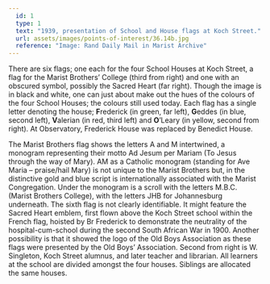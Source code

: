```yaml
---
  id: 1
  type: 1
  text: "1939, presentation of School and House flags at Koch Street."
  url: assets/images/points-of-interest/36.14b.jpg
  reference: "Image: Rand Daily Mail in Marist Archive"
---
```

There are six flags; one each for the four School Houses at Koch Street, a flag for the Marist Brothers’ College (third from right) and one with an obscured symbol, possibly the Sacred Heart (far right).  Though the image is in black and white, one can just about make out the hues of the colours of the four School Houses; the colours still used today. Each flag has a single letter denoting the house; **F**rederick (in green, far left), **G**eddes (in blue, second left), **V**alerian (in red, third left) and **O**’Leary (in yellow, second from right). At Observatory, Frederick House was replaced by Benedict House.

The Marist Brothers flag shows the letters A and M intertwined, a monogram representing their motto Ad Jesum per Mariam (To Jesus through the way of Mary). AM as a Catholic monogram (standing for Ave Maria – praise/hail Mary) is not unique to the Marist Brothers but, in the distinctive gold and blue script is internationally associated with the Marist Congregation. Under the monogram is a scroll with the letters M.B.C. (Marist Brothers College), with the letters JHB for Johannesburg underneath. The sixth flag is not clearly identifiable. It might feature the Sacred Heart emblem, first flown above the Koch Street school within the French flag, hoisted by Br Frederick to demonstrate the neutrality of the hospital-cum-school during the second South African War in 1900. Another possibility is that it showed the logo of the Old Boys Association as these flags were presented by the Old Boys’ Association. Second from right is W. Singleton, Koch Street alumnus, and later teacher and librarian. All learners at the school are divided amongst the four houses. Siblings are allocated the same houses.
        